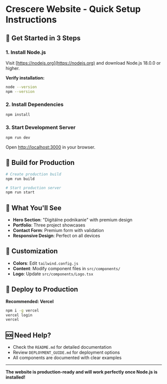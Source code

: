 # Crescere Website - Quick Setup Instructions

## 🚀 Get Started in 3 Steps

### 1. Install Node.js
Visit [https://nodejs.org](https://nodejs.org) and download Node.js 18.0.0 or higher.

**Verify installation:**
```bash
node --version
npm --version
```

### 2. Install Dependencies
```bash
npm install
```

### 3. Start Development Server
```bash
npm run dev
```

Open [http://localhost:3000](http://localhost:3000) in your browser.

## 🔧 Build for Production

```bash
# Create production build
npm run build

# Start production server
npm run start
```

## 📱 What You'll See

- **Hero Section**: "Digitálne podnikanie" with premium design
- **Portfolio**: Three project showcases
- **Contact Form**: Premium form with validation
- **Responsive Design**: Perfect on all devices

## 🎨 Customization

- **Colors**: Edit `tailwind.config.js`
- **Content**: Modify component files in `src/components/`
- **Logo**: Update `src/components/Logo.tsx`

## 🚀 Deploy to Production

**Recommended: Vercel**
```bash
npm i -g vercel
vercel login
vercel
```

## 🆘 Need Help?

- Check the `README.md` for detailed documentation
- Review `DEPLOYMENT_GUIDE.md` for deployment options
- All components are documented with clear examples

---

**The website is production-ready and will work perfectly once Node.js is installed!**
